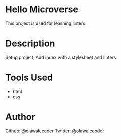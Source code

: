 # Hello Microverse
This project is used for learning linters

# Description
Setup project, Add index with a stylesheet and linters

# Tools Used
- html
- css

# Author
Github: @olawalecoder
Twitter: @olawalecoder
